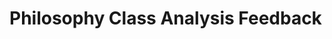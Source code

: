 # Philosophy Class Analysis Feedback
<!-- Entries below should be added reverse chronologically (newest first) -->